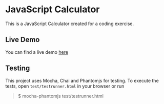 # JavaScript Calculator

This is a JavaScript Calculator created for a coding exercise.

## Live Demo

You can find a live demo [here](http://codepen.io/eduardoprauze/pen/qaKbyg)

## Testing

This project uses Mocha, Chai and Phantomjs for testing.
To execute the tests, open `test/testrunner.html` in your browser or run

> $ mocha-phantomjs test/testrunner.html

